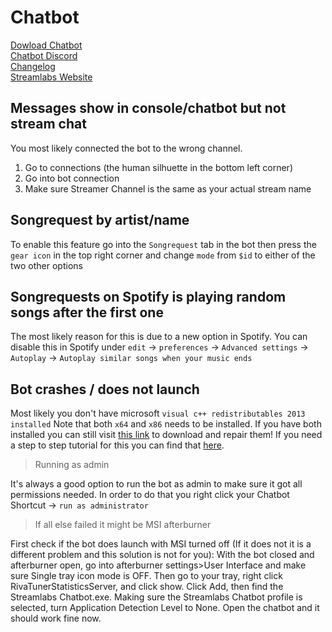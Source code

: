 # Chatbot
[Dowload Chatbot](https://www.streamlabs.com/chatbot)  
[Chatbot Discord](https://discordapp.com/invite/J4QMG5m)  
[Changelog](https://streamlabs.com/chatbot-changelog)  
[Streamlabs Website](https://www.wstreamlabs.com)  

## Messages show in console/chatbot but not stream chat   
You most likely connected the bot to the wrong channel.  
1. Go to connections (the human silhuette in the bottom left corner)  
2. Go into bot connection  
3. Make sure Streamer Channel is the same as your actual stream name  

## Songrequest by artist/name
To enable this feature go into the `Songrequest` tab in the bot then press the `gear icon` in the top right corner and change `mode` from `$id` to either of the two other options

## Songrequests on Spotify is playing random songs after the first one
The most likely reason for this is due to a new option in Spotify. You can disable this in Spotify under `edit` -> `preferences` -> `Advanced settings` -> `Autoplay` -> `Autoplay similar songs when your music ends` 

## Bot crashes / does not launch
Most likely you don't have microsoft `visual c++ redistributables 2013 installed` Note that both `x64` and `x86` needs to be installed. If you have both installed you can still visit [this link](https://www.microsoft.com/en-us/download/details.aspx?id=40784) to download and repair them! If you need a step to step tutorial for this you can find that [here](https://support.streamlabs.com/hc/en-us/articles/115004407613-Repair-C-Redistributables-2013-x86-and-x64).  

> Running as admin  

It's always a good option to run the bot as admin to make sure it got all permissions needed. In order to do that you right click your Chatbot Shortcut -> `run as administrator`

> If all else failed it might be MSI afterburner  

First check if the bot does launch with MSI turned off (If it does not it is a different problem and this solution is not for you):
With the bot closed and afterburner open, go into afterburner settings>User Interface and make sure Single tray icon mode is OFF. Then go to your tray, right click RivaTunerStatisticsServer, and click show.  Click Add, then find the Streamlabs Chatbot.exe.  Making sure the Streamlabs Chatbot profile is selected, turn Application Detection Level to None.  Open the chatbot and it should work fine now.
